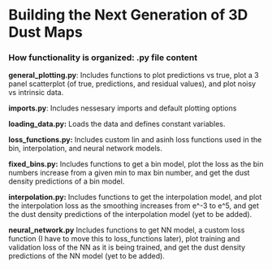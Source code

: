# Building the Next Generation of 3D Dust Maps
### How functionality is organized: .py file content
**general_plotting.py**: Includes functions to plot predictions vs true, plot a 3 panel scatterplot (of true, predictions, and residual values), and plot noisy vs intrinsic data.

**imports.py**: Includes nessesary imports and default plotting options

**loading_data.py:** Loads the data and defines constant variables.

**loss_functions.py:** Includes custom lin and asinh loss functions used in the bin, interpolation, and neural network models.

**fixed_bins.py:** Includes functions to get a bin model, plot the loss as the bin numbers increase from a given min to max bin number, and get the dust density predictions of a bin model.

**interpolation.py:** Includes functions to get the interpolation model, and plot the interpolation loss as the smoothing increases from e^-3 to e^5, and get the dust density predictions of the interpolation model (yet to be added).

**neural_network.py** Includes functions to get NN model, a custom loss function (I have to move this to loss_functions later), plot training and validation loss of the NN as it is being trained, and get the dust density predictions of the NN model (yet to be added).
